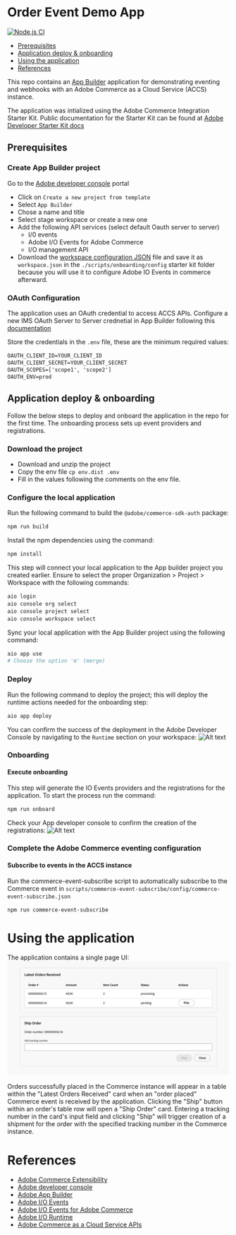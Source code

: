 # Order Event Demo App

[![Node.js CI](https://github.com/adobe/commerce-integration-starter-kit/actions/workflows/deploy_node_stage.yml/badge.svg)](https://github.com/adobe/commerce-integration-starter-kit/actions/workflows/deploy_node_stage.yml)
  
* [Prerequisites](#prerequisites)
* [Application deploy & onboarding](#application-deploy--onboarding)
* [Using the application](#using-the-application)
* [References](#references)

This repo contains an [App Builder](https://business.adobe.com/products/experience-manager/developer-app-builder.html) application for demonstrating eventing and webhooks with an Adobe Commerce as a Cloud Service (ACCS) instance.

The application was intialized using the Adobe Commerce Integration Starter Kit. Public documentation for the Starter Kit can be found at [Adobe Developer Starter Kit docs](https://developer.adobe.com/commerce/extensibility/starter-kit/)

## Prerequisites

### Create App Builder project
Go to the [Adobe developer console](https://developer.adobe.com/console) portal
- Click on `Create a new project from template`
- Select `App Builder`
- Chose a name and title
- Select stage workspace or create a new one
- Add the following API services (select default Oauth server to server)
  - I/0 events
  - Adobe I/O Events for Adobe Commerce
  - I/O management API
- Download the [workspace configuration JSON](https://developer.adobe.com/commerce/extensibility/events/project-setup/#download-the-workspace-configuration-file) file and save it as `workspace.json` in the `./scripts/onboarding/config` starter kit folder because you will use it to configure Adobe IO Events in commerce afterward.

### OAuth Configuration
The application uses an OAuth credential to access ACCS APIs. Configure a new IMS OAuth Server to Server crednetial in App Builder following this [documentation](https://developer.adobe.com/developer-console/docs/guides/authentication/ServerToServerAuthentication/implementation/#setting-up-the-oauth-server-to-server-credential/)

Store the credentials in the `.env` file, these are the minimum required values:
```dotenv
OAUTH_CLIENT_ID=YOUR_CLIENT_ID
OAUTH_CLIENT_SECRET=YOUR_CLIENT_SECRET
OAUTH_SCOPES=['scope1', 'scope2']
OAUTH_ENV=prod
```

## Application deploy & onboarding
Follow the below steps to deploy and onboard the application in the repo for the first time. The onboarding process sets up event providers and registrations.

### Download the project
- Download and unzip the project
- Copy the env file `cp env.dist .env`
- Fill in the values following the comments on the env file.

### Configure the local application
Run the following command to build the `@adobe/commerce-sdk-auth` package:
```bash
npm run build
```

Install the npm dependencies using the command:
```bash
npm install
```

This step will connect your local application to the App builder project you created earlier.
Ensure to select the proper Organization > Project > Workspace with the following commands:
```bash
aio login
aio console org select
aio console project select
aio console workspace select
```

Sync your local application with the App Builder project using the following command:
```bash
aio app use
# Choose the option 'm' (merge) 
```

### Deploy
Run the following command to deploy the project; this will deploy the runtime actions needed for the onboarding step:
```bash
aio app deploy
```
You can confirm the success of the deployment in the Adobe Developer Console by navigating to the `Runtime` section on your workspace:
![Alt text](docs/console-user-defined-actions.png "Workspace runtimes packages")

### Onboarding

#### Execute onboarding
This step will generate the IO Events providers and the registrations for the application. 
To start the process run the command:
```bash
npm run onboard
```

Check your App developer console to confirm the creation of the registrations:
![Alt text](docs/console-event-registrations.png "Workspace registrations")

### Complete the Adobe Commerce eventing configuration

#### Subscribe to events in the ACCS instance

Run the commerce-event-subscribe script to automatically subscribe to the Commerce event in `scripts/commerce-event-subscribe/config/commerce-event-subscribe.json`

```bash
npm run commerce-event-subscribe
```

# Using the application

The application contains a single page UI:
![Alt text](docs/starter-kit/application-ui.png "Application UI")

Orders successfully placed in the Commerce instance will appear in a table within the "Latest Orders Received" card when an "order placed" Commerce event is received by the application. Clicking the "Ship" button within an order's table row will open a "Ship Order" card. Entering a tracking number in the card's input field and clicking "Ship" will trigger creation of a shipment for the order with the specified tracking number in the Commerce instance.

# References
- [Adobe Commerce Extensibility](https://developer.adobe.com/commerce/extensibility/) 
- [Adobe developer console](https://developer.adobe.com/developer-console/docs/guides/)
- [Adobe App Builder](https://developer.adobe.com/app-builder/docs/overview/)
- [Adobe I/O Events](https://developer.adobe.com/events/docs/)
- [Adobe I/O Events for Adobe Commerce](https://developer.adobe.com/commerce/extensibility/events/)
- [Adobe I/O Runtime](https://developer.adobe.com/runtime/docs/)
- [Adobe Commerce as a Cloud Service APIs](https://developer.adobe.com/commerce/services/cloud/guides/)
